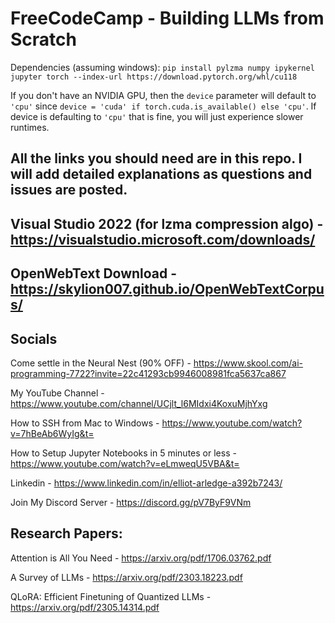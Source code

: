 # FreeCodeCamp - Building LLMs from Scratch

Dependencies (assuming windows): `pip install pylzma numpy ipykernel jupyter torch --index-url https://download.pytorch.org/whl/cu118`

If you don't have an NVIDIA GPU, then the `device` parameter will default to `'cpu'` since `device = 'cuda' if torch.cuda.is_available() else 'cpu'`. If device is defaulting to `'cpu'` that is fine, you will just experience slower runtimes.

## All the links you should need are in this repo. I will add detailed explanations as questions and issues are posted.

## Visual Studio 2022 (for lzma compression algo) - https://visualstudio.microsoft.com/downloads/

## OpenWebText Download - https://skylion007.github.io/OpenWebTextCorpus/

## Socials
Come settle in the Neural Nest (90% OFF) - https://www.skool.com/ai-programming-7722?invite=22c41293cb9946008981fca5637ca867

My YouTube Channel - https://www.youtube.com/channel/UCjlt_l6MIdxi4KoxuMjhYxg

How to SSH from Mac to Windows - https://www.youtube.com/watch?v=7hBeAb6WyIg&t=

How to Setup Jupyter Notebooks in 5 minutes or less - https://www.youtube.com/watch?v=eLmweqU5VBA&t=

Linkedin - https://www.linkedin.com/in/elliot-arledge-a392b7243/

Join My Discord Server - https://discord.gg/pV7ByF9VNm

## Research Papers:
Attention is All You Need - https://arxiv.org/pdf/1706.03762.pdf

A Survey of LLMs - https://arxiv.org/pdf/2303.18223.pdf

QLoRA: Efficient Finetuning of Quantized LLMs - https://arxiv.org/pdf/2305.14314.pdf
